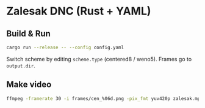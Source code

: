 # Zalesak DNC (Rust + YAML)

## Build & Run
```bash
cargo run --release -- --config config.yaml
```

Switch scheme by editing `scheme.type` (centered8 / weno5). Frames go to `output.dir`.

## Make video
```bash
ffmpeg -framerate 30 -i frames/cen_%06d.png -pix_fmt yuv420p zalesak.mp4
```
